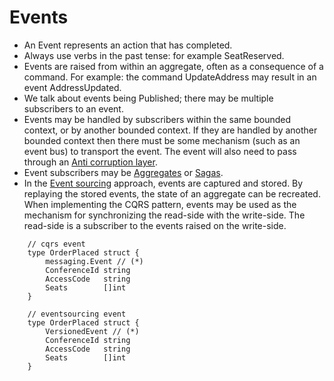 # Events
- An Event represents an action that has completed.
- Always use verbs in the past tense: for example SeatReserved.
- Events are raised from within an aggregate, often as a consequence of a command. For example: the command UpdateAddress may result in an event AddressUpdated.
- We talk about events being Published; there may be multiple subscribers to an event.
- Events may be handled by subscribers within the same bounded context, or by another bounded context. If they are handled by another bounded context then there must be some mechanism (such as an event bus) to transport the event. The event will also need to pass through an [Anti corruption layer]().
- Event subscribers may be [Aggregates](#Aggregates) or [Sagas](#Sagas).
- In the [Event sourcing](#Eventsourcing) approach, events are captured and stored. By replaying the stored events, the state of an aggregate can be recreated.
When implementing the CQRS pattern, events may be used as the mechanism for synchronizing the read-side with the write-side. The read-side is a subscriber to the events raised on the write-side.

```golang
    // cqrs event
    type OrderPlaced struct {
        messaging.Event // (*)
        ConferenceId string
	    AccessCode   string
	    Seats        []int
    }

    // eventsourcing event
    type OrderPlaced struct {
	    VersionedEvent // (*)
	    ConferenceId string
	    AccessCode   string
	    Seats        []int
    }
```